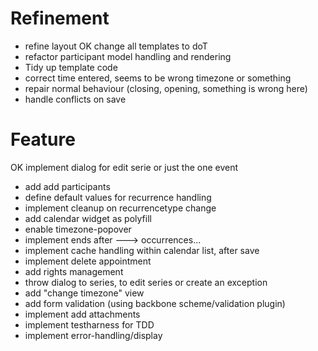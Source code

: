 
# Refinement
- refine layout
OK change all templates to doT
- refactor participant model handling and rendering
- Tidy up template code
- correct time entered, seems to be wrong timezone or something
- repair normal behaviour (closing, opening, something is wrong here)
- handle conflicts on save


# Feature
OK implement dialog for edit serie or just the one event
- add add participants
- define default values for recurrence handling
- implement cleanup on recurrencetype change
- add calendar widget as polyfill
- enable timezone-popover
- implement ends after ---> occurrences...
- implement cache handling within calendar list, after save
- implement delete appointment
- add rights management
- throw dialog to series, to edit series or create an exception
- add  "change timezone" view
- add form validation (using backbone scheme/validation plugin)
- implement add attachments
- implement testharness for TDD
- implement error-handling/display
